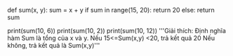 def sum(x, y):
    sum = x + y
    if sum in range(15, 20):
        return 20
    else:
        return sum

print(sum(10, 6))
print(sum(10, 2))
print(sum(10, 12))
'''Giải thích:
Định nghĩa hàm Sum là tổng của x và y.
Nếu 15<=Sum(x,y) <20, trả kết quả 20
Nếu không, trả kết quả là Sum(x,y)'''
